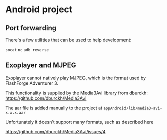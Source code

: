 


# Android project

## Port forwarding

There's a few utilities that can be used to help development:

`socat`
`nc`
`adb reverse`

## Exoplayer and MJPEG

Exoplayer cannot natively play MJPEG, which is the format used by FlashForge Adventurer 3.


This functionality is supplied by the Media3Avi library from dburckh: https://github.com/dburckh/Media3Avi

The aar file is added manually to the project at `appAndroid/lib/media3-avi-x.x.x.aar`

Unfortunately it doesn't support many formats, such as described here

https://github.com/dburckh/Media3Avi/issues/4
